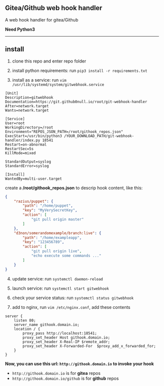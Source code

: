 ## Gitea/Github web hook handler

A web hook handler for gitea/Github

**Need Python3**

***

## install

1. clone this repo and enter repo folder

2. install python requirements: run `pip3 install -r requirements.txt`

3. install as a service: run `vim /usr/lib/systemd/system/gitwebhook.service`

```shell
[Unit]
Description=gitwebhook
Documentation=https://git.github0null.io/root/git-webhook-handler
After=network.target
Wants=network.target

[Service]
User=root
WorkingDirectory=/root
Environment="REPOS_JSON_PATH=/root/githook_repos.json"
ExecStart=/usr/bin/python3 /YOUR_DOWNLOAD_PATH/git-webhook-handler/index.py 18541
Restart=on-abnormal
RestartSec=5s
KillMode=mixed

StandardOutput=syslog
StandardError=syslog

[Install]
WantedBy=multi-user.target
```

create a **/root/githook_repos.json** to descrip hook content, like this:

```json
{
    "razius/puppet": {
        "path": "/home/puppet",
        "key": "MyVerySecretKey",
        "action": [
            "git pull origin master"
        ]
    },
    "d3non/somerandomexample/branch:live": {
        "path": "/home/exampleapp",
        "key": "123456789",
        "action": [
            "git pull origin live",
            "echo execute some commands ..."
        ]
    }
}
```

4. update service: run `systemctl daemon-reload`

5. launch service: run `systemctl start gitwebhook`

5. check your service status: run `systemctl status gitwebhook`

7. add to nginx, run `vim /etc/nginx.conf`, add these contents

```shell
server {
    listen 80;
    server_name githook.domain.io;
    location / {
        proxy_pass http://localhost:18541;
        proxy_set_header Host githook.domain.io;
        proxy_set_header X-Real-IP $remote_addr;
        proxy_set_header X-Forwarded-For  $proxy_add_x_forwarded_for;
    }
}

```

**Now, you can use this url: `http://githook.domain.io` to invoke your hook**

- `http://githook.domain.io` is for **gitea** repos
- `http://githook.domain.io/github` is for **github** repos
